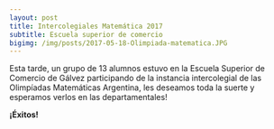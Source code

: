 ```yaml
---
layout: post
title: Intercolegiales Matemática 2017
subtitle: Escuela superior de comercio
bigimg: /img/posts/2017-05-18-Olimpiada-matematica.JPG
---
```


Esta tarde, un grupo de 13 alumnos estuvo en la Escuela Superior de Comercio de Gálvez participando de la instancia intercolegial de las Olimpíadas Matemáticas Argentina, les deseamos toda la suerte y esperamos verlos en las departamentales!

**¡Éxitos!**